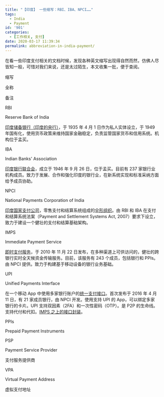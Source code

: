 ```yaml
---
title: "【印度】 一些缩写：RBI、IBA、NPCI……"
tags:
  - India
  - Payment
id: '901'
categories:
  - [工作相关, 支付]
date: 2020-03-17 11:39:34
permalink: abbreviation-in-india-payment/
---
```


在看一些印度支付相关的文档时候，发现各种英文缩写出现得自然而然，仿佛人尽皆知一般，可惜对我们来说，还是太过陌生，本文收集一批，便于查阅。

缩写

全称

备注

RBI

Reserve Bank of India

[印度储备银行（印度的央行）](https://www.investopedia.com/terms/r/rbi.asp)，于 1935 年 4 月 1 日作为私人实体设立，于 1949 年国有化，使用货币政策来维持国家金融稳定，负责监管国家货币和信用系统。机构位于孟买。

IBA

Indian Banks' Association

[印度银行联合会](https://en.wikipedia.org/wiki/Indian_Banks%27_Association)，成立于 1946 年 9 月 26 日，位于孟买。目前有 237 家银行业机构成员。致力于发展、合作和强化印度的银行业，在新系统实现和标准采纳方面给予成员协助。

NPCI

National Payments Corporation of India

[印度国家支付公司](https://www.npci.org.in/about-us-background)，零售支付和结算系统组成的[伞形组织](https://en.wikipedia.org/wiki/Umbrella_organization)。由 RBI 和 IBA 在支付和结算系统法案（Payment and Settlement Systems Act, 2007）要求下设立，致力于建设一个健壮的支付和结算基础架构。

IMPS

Immediate Payment Service

[即时支付服务](https://www.npci.org.in/product-overview/imps-product-overview)，于 2010 年 11 月 22 日发布，在多种渠道上可供访问的，健壮的跨银行实时全天候资金传输服务。目前，该服务有 243 个成员，包括银行和 PPIs。由 NPCI 提供。致力于构建基于移动设备的银行业务基础。

UPI

Unified Payments Interface

在一个移动 App 中使用多家银行账户的[统一支付接口](https://www.npci.org.in/product-overview/upi-product-overview)。首次发布于 2016 年 4 月 11 日，有 21 家成员银行，由 NPCI 开发。使用支持 UPI 的 App，可以绑定多家银行的卡片。UPI 支持双因素（2FA）和一次性密码（OTP）。是 P2P 的生命线。支持代付和代扣。[IMPS 之上的接口封装](https://www.quora.com/What-is-this-Unified-Payment-Interface-UPI-all-about)。

PPIs

Prepaid Payment Instruments

PSP

Payment Service Provider

支付服务提供商

VPA

Virtual Payment Address

虚拟支付地址